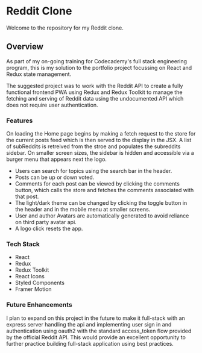 # Reddit Clone

Welcome to the repository for my Reddit clone.

## Overview

As part of my on-going training for Codecademy's full stack engineering program, this is my solution to the portfolio project focussing on React and Redux state management.

The suggested project was to work with the Reddit API to create a fully functional frontend PWA using Redux and Redux Toolkit to manage the fetching and serving of Reddit data using the undocumented API which does not require user authentication. 

### Features

On loading the Home page begins by making a fetch request to the store for the current posts feed which is then served to the display in the JSX.
A list of subReddits is retreived from the stroe and populates the subreddits sidebar.
On smaller screen sizes, the sidebar is hidden and accessible via a burger menu that appears next the logo.

* Users can search for topics using the search bar in the header.
* Posts can be up or down voted.
* Comments for each post can be viewed by clicking the comments button, which calls the store and fetches the comments associated with that post. 
* The light/dark theme can be changed by clicking the toggle button in the header and in the mobile menu at smaller screens.
* User and author Avatars are automatically generated to avoid reliance on third party avatar api. 
* A logo click resets the app. 

### Tech Stack

* React
* Redux
* Redux Toolkit
* React Icons
* Styled Components
* Framer Motion

### Future Enhancements

I plan to expand on this project in the future to make it full-stack with an express server handling the api and implementing user sign in and authentication using oauth2 with the standard access_token flow provided by the official Reddit API. This would provide an excellent opportunity to further practice building full-stack application using best practices.

